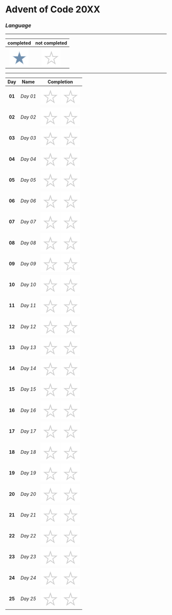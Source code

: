 # Advent of Code 20XX

### _Language_

----

|completed|not completed|
:-:|:-:
![](readme/complete.svg)|![](readme/incomplete.svg)

----

|Day|Name|Completion|
|:-:|:-:|:-:|
|**01**|*Day 01*|![](readme/incomplete.svg) ![](readme/incomplete.svg)|
|**02**|*Day 02*|![](readme/incomplete.svg) ![](readme/incomplete.svg)|
|**03**|*Day 03*|![](readme/incomplete.svg) ![](readme/incomplete.svg)|
|**04**|*Day 04*|![](readme/incomplete.svg) ![](readme/incomplete.svg)|
|**05**|*Day 05*|![](readme/incomplete.svg) ![](readme/incomplete.svg)|
|**06**|*Day 06*|![](readme/incomplete.svg) ![](readme/incomplete.svg)|
|**07**|*Day 07*|![](readme/incomplete.svg) ![](readme/incomplete.svg)|
|**08**|*Day 08*|![](readme/incomplete.svg) ![](readme/incomplete.svg)|
|**09**|*Day 09*|![](readme/incomplete.svg) ![](readme/incomplete.svg)|
|**10**|*Day 10*|![](readme/incomplete.svg) ![](readme/incomplete.svg)|
|**11**|*Day 11*|![](readme/incomplete.svg) ![](readme/incomplete.svg)|
|**12**|*Day 12*|![](readme/incomplete.svg) ![](readme/incomplete.svg)|
|**13**|*Day 13*|![](readme/incomplete.svg) ![](readme/incomplete.svg)|
|**14**|*Day 14*|![](readme/incomplete.svg) ![](readme/incomplete.svg)|
|**15**|*Day 15*|![](readme/incomplete.svg) ![](readme/incomplete.svg)|
|**16**|*Day 16*|![](readme/incomplete.svg) ![](readme/incomplete.svg)|
|**17**|*Day 17*|![](readme/incomplete.svg) ![](readme/incomplete.svg)|
|**18**|*Day 18*|![](readme/incomplete.svg) ![](readme/incomplete.svg)|
|**19**|*Day 19*|![](readme/incomplete.svg) ![](readme/incomplete.svg)|
|**20**|*Day 20*|![](readme/incomplete.svg) ![](readme/incomplete.svg)|
|**21**|*Day 21*|![](readme/incomplete.svg) ![](readme/incomplete.svg)|
|**22**|*Day 22*|![](readme/incomplete.svg) ![](readme/incomplete.svg)|
|**23**|*Day 23*|![](readme/incomplete.svg) ![](readme/incomplete.svg)|
|**24**|*Day 24*|![](readme/incomplete.svg) ![](readme/incomplete.svg)|
|**25**|*Day 25*|![](readme/incomplete.svg) ![](readme/incomplete.svg)|
